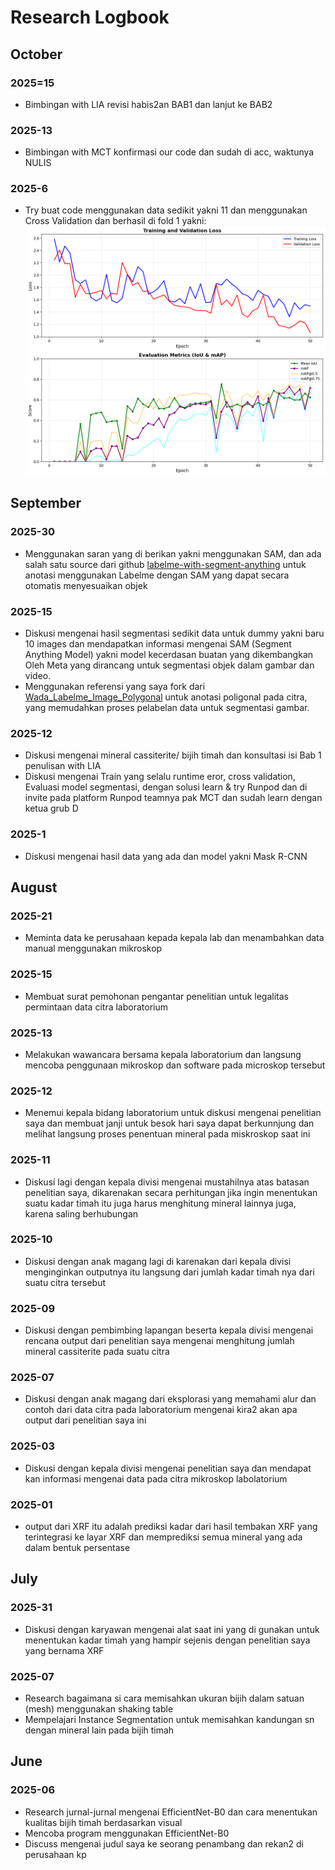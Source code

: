 # Research Logbook

## October

### 2025=15
- Bimbingan with LIA revisi habis2an BAB1 dan lanjut ke BAB2

### 2025-13
- Bimbingan with MCT konfirmasi our code dan sudah di acc, waktunya NULIS

### 2025-6
- Try buat code menggunakan data sedikit yakni 11 dan menggunakan Cross Validation dan berhasil di fold 1 yakni: 
![Benchmark Awal](/figure/fold1_curves.png) 

## September

### 2025-30 
- Menggunakan saran yang di berikan yakni menggunakan SAM, dan ada salah satu source dari github [labelme-with-segment-anything](https://github.com/originlake/labelme-with-segment-anything) untuk anotasi menggunakan Labelme dengan SAM yang dapat secara otomatis menyesuaikan objek

### 2025-15 
- Diskusi mengenai hasil segmentasi sedikit data untuk dummy yakni baru 10 images dan mendapatkan informasi mengenai SAM (Segment Anything Model) yakni model kecerdasan buatan yang dikembangkan Oleh Meta yang dirancang untuk segmentasi objek dalam gambar dan video.
- Menggunakan referensi yang saya fork dari [Wada_Labelme_Image_Polygonal](https://github.com/wkentaro/labelme) untuk anotasi poligonal pada citra, yang memudahkan proses pelabelan data untuk segmentasi gambar.

### 2025-12 
- Diskusi mengenai mineral cassiterite/ bijih timah dan konsultasi isi Bab 1 penulisan with LIA
- Diskusi mengenai Train yang selalu runtime eror, cross validation, Evaluasi model segmentasi, dengan solusi learn & try Runpod dan di invite pada platform Runpod teamnya pak MCT dan sudah learn dengan ketua grub D 

### 2025-1 
- Diskusi mengenai hasil data yang ada dan model yakni Mask R-CNN

## August

### 2025-21 
- Meminta data ke perusahaan kepada kepala lab dan menambahkan data manual menggunakan mikroskop

### 2025-15 
- Membuat surat pemohonan pengantar penelitian untuk legalitas permintaan data citra laboratorium

### 2025-13 
- Melakukan wawancara bersama kepala laboratorium dan langsung mencoba penggunaan mikroskop dan software pada microskop tersebut

### 2025-12 
- Menemui kepala bidang laboratorium untuk diskusi mengenai penelitian saya dan membuat janji untuk besok hari saya dapat berkunnjung dan melihat langsung proses penentuan mineral pada miskroskop saat ini

### 2025-11 
- Diskusi lagi dengan kepala divisi mengenai mustahilnya atas batasan penelitian saya, dikarenakan secara perhitungan jika ingin menentukan suatu kadar timah itu juga harus menghitung mineral lainnya juga, karena saling berhubungan

### 2025-10 
- Diskusi dengan anak magang lagi di karenakan dari kepala divisi menginginkan outputnya itu langsung dari jumlah kadar timah nya dari suatu citra tersebut

### 2025-09 
- Diskusi dengan pembimbing lapangan beserta kepala divisi mengenai rencana output dari penelitian saya mengenai menghitung jumlah mineral cassiterite pada suatu citra 

### 2025-07 
- Diskusi dengan anak magang dari eksplorasi yang memahami alur dan contoh dari data citra pada laboratorium mengenai kira2 akan apa output dari penelitian saya ini

### 2025-03 
- Diskusi dengan kepala divisi mengenai penelitian saya dan mendapat kan informasi mengenai data pada citra mikroskop labolatorium

### 2025-01 
- output dari XRF itu adalah prediksi kadar dari hasil tembakan XRF yang terintegrasi ke layar XRF dan memprediksi semua mineral yang ada dalam bentuk persentase

## July

### 2025-31 
- Diskusi dengan karyawan mengenai alat saat ini yang di gunakan untuk menentukan kadar timah yang hampir sejenis dengan penelitian saya yang bernama XRF 


### 2025-07 
- Research bagaimana si cara memisahkan ukuran bijih dalam satuan (mesh) menggunakan shaking table
- Mempelajari Instance Segmentation untuk memisahkan kandungan sn dengan mineral lain pada bijih timah


## June

### 2025-06 
- Research jurnal-jurnal mengenai EfficientNet-B0 dan cara menentukan kualitas bijih timah berdasarkan visual
- Mencoba program menggunakan EfficientNet-B0 
- Discuss mengenai judul saya ke seorang penambang dan rekan2 di perusahaan kp